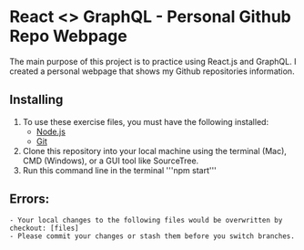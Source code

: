 # React <> GraphQL - Personal Github Repo Webpage

The main purpose of this project is to practice using React.js and GraphQL.
I created a personal webpage that shows my Github repositories information. 

## Installing
1. To use these exercise files, you must have the following installed:
	- [Node.js](https://nodejs.org/)
	- [Git](https://git-scm.com/)
2. Clone this repository into your local machine using the terminal (Mac), CMD (Windows), or a GUI tool like SourceTree.
3. Run this command line in the terminal
	'''npm start'''
## Errors: 
	- Your local changes to the following files would be overwritten by checkout: [files]
	- Please commit your changes or stash them before you switch branches.

